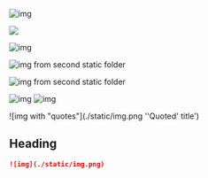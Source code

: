 ![img](https://example.com/img.png)

![](./static/img.png)

![img](static/img.png)

![img from second static folder](/img2.png)

![img from second static folder](./static2/img2.png)

![img](./static/img.png 'Title') ![img](/img.png)

![img with "quotes"](./static/img.png ''Quoted' title')

## Heading

```md
![img](./static/img.png)
```
